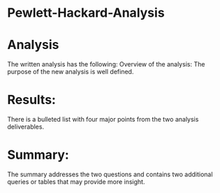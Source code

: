 # Pewlett-Hackard-Analysis

# Analysis
The written analysis has the following:
Overview of the analysis:
The purpose of the new analysis is well defined.

# Results:
There is a bulleted list with four major points from the two analysis deliverables.

# Summary:

The summary addresses the two questions and contains two additional queries or tables that may provide more insight.
